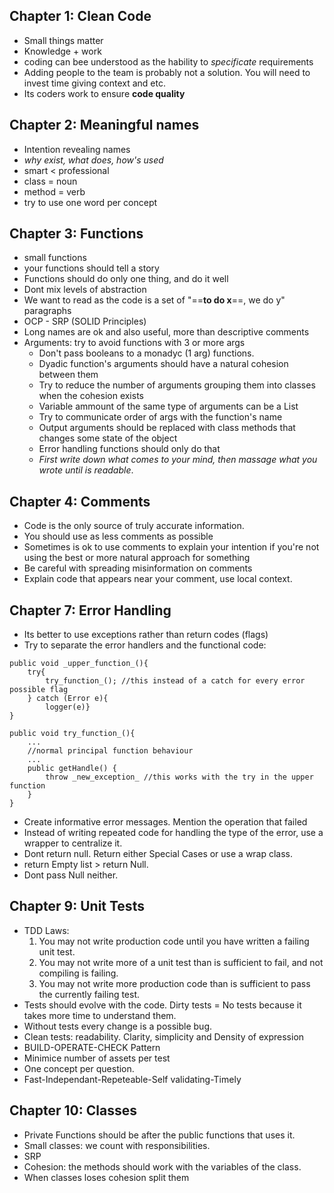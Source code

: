## Chapter 1: Clean Code

- Small things matter
- Knowledge + work
- coding can bee understood as the hability to _specificate_ requirements
- Adding people to the team is probably not a solution. You will need to invest time giving context and etc.
- Its coders work to ensure **code quality**

## Chapter 2: Meaningful names

- Intention revealing names
- _why exist, what does, how's used_
- smart < professional
- class = noun
- method = verb
- try to use one word per concept

## Chapter 3: Functions

- small functions
- your functions should tell a story
- Functions should do only one thing, and do it well
- Dont mix levels of abstraction
- We want to read as the code is a set of "==**to do x**==, we do y" paragraphs
- OCP - SRP (SOLID Principles)
- Long names are ok and also useful, more than descriptive comments
- Arguments: try to avoid functions with 3 or more args
  - Don't pass booleans to a monadyc (1 arg) functions.
  - Dyadic function's arguments should have a natural cohesion between them
  - Try to reduce the number of arguments grouping them into classes when the cohesion exists
  - Variable ammount of the same type of arguments can be a List
  - Try to communicate order of args with the function's name
  - Output arguments should be replaced with class methods that changes some state of the object
  - Error handling functions should only do that
  - _First write down what comes to your mind, then massage what you wrote until is readable_.

## Chapter 4: Comments

- Code is the only source of truly accurate information.
- You should use as less comments as possible
- Sometimes is ok to use comments to explain your intention if you're not using the best or more natural approach for something
- Be careful with spreading misinformation on comments
- Explain code that appears near your comment, use local context.

## Chapter 7: Error Handling

- Its better to use exceptions rather than return codes (flags)
- Try to separate the error handlers and the functional code:

```
public void _upper_function_(){
	try{
		try_function_(); //this instead of a catch for every error possible flag
	} catch (Error e){
		logger(e)}
}

public void try_function_(){
	...
	//normal principal function behaviour
	...
	public getHandle() {
		throw _new_exception_ //this works with the try in the upper function
	}
}
```

- Create informative error messages. Mention the operation that failed
- Instead of writing repeated code for handling the type of the error, use a wrapper to centralize it.
- Dont return null. Return either Special Cases or use a wrap class.
- return Empty list > return Null.
- Dont pass Null neither.

## Chapter 9: Unit Tests

- TDD Laws:
  1.  You may not write production code until you have written a failing unit test.
  2.  You may not write more of a unit test than is sufficient to fail, and not compiling is failing.
  3.  You may not write more production code than is sufficient to pass the currently failing test.
- Tests should evolve with the code. Dirty tests = No tests because it takes more time to understand them.
- Without tests every change is a possible bug.
- Clean tests: readability. Clarity, simplicity and Density of expression
- BUILD-OPERATE-CHECK Pattern
- Minimice number of assets per test
- One concept per question.
- Fast-Independant-Repeteable-Self validating-Timely

## Chapter 10: Classes

- Private Functions should be after the public functions that uses it.
- Small classes: we count with responsibilities.
- SRP
- Cohesion: the methods should work with the variables of the class.
- When classes loses cohesion split them
